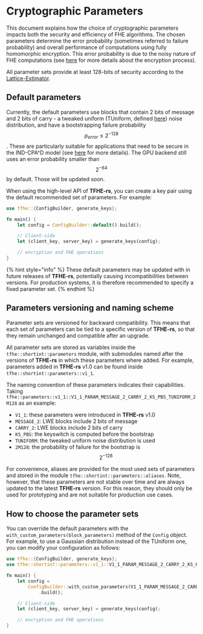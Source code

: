 # Cryptographic Parameters

This document explains how the choice of cryptographic parameters impacts both the security and efficiency of FHE algorithms. The chosen parameters determine the error probability (sometimes referred to failure probability) and overall performance of computations using fully homomorphic encryption. This error probability is due to the noisy nature of FHE computations (see [here](../../getting\_started/security\_and\_cryptography.md) for more details about the encryption process).

All parameter sets provide at least 128-bits of security according to the [Lattice-Estimator](https://github.com/malb/lattice-estimator). 

## Default parameters
Currently, the default parameters use blocks that contain 2 bits of message and 2 bits of carry - a tweaked uniform (TUniform, defined [here](../../getting_started/security_and_cryptography.md#noise)) noise distribution, and have a bootstrapping failure probability $$p_{error} \le 2^{-128}$$.
These are particularly suitable for applications that need to be secure in the IND-CPA^D model (see [here](../../getting_started/security_and_cryptography.md) for more details).
The GPU backend still uses an error probability smaller than $$2^{-64}$$ by default. Those will be updated soon.

When using the high-level API of **TFHE-rs**, you can create a key pair using the default recommended set of parameters. For example:

```rust
use tfhe::{ConfigBuilder, generate_keys};

fn main() {
    let config = ConfigBuilder::default().build();

    // Client-side
    let (client_key, server_key) = generate_keys(config);

    // encryption and FHE operations
}
```

{% hint style="info" %}
These default parameters may be updated with in future releases of **TFHE-rs**, potentially causing incompatibilities between versions. For production systems, it is therefore recommended to specify a fixed parameter set.
{% endhint %}

## Parameters versioning and naming scheme

Parameter sets are versioned for backward compatibility. This means that each set of parameters can be tied to a specific version of **TFHE-rs**, so that they remain unchanged and compatible after an upgrade.

All parameter sets are stored as variables inside the `tfhe::shortint::parameters` module, with submodules named after the versions of **TFHE-rs** in which these parameters where added. For example, parameters added in **TFHE-rs** v1.0 can be found inside `tfhe::shortint::parameters::v1_1`.

The naming convention of these parameters indicates their capabilities. Taking `tfhe::parameters::v1_1::V1_1_PARAM_MESSAGE_2_CARRY_2_KS_PBS_TUNIFORM_2M128` as an example:
- `V1_1`: these parameters were introduced in **TFHE-rs** v1.0
- `MESSAGE_2`: LWE blocks include 2 bits of message
- `CARRY_2`: LWE blocks include 2 bits of carry
- `KS_PBS`: the keyswitch is computed before the bootstrap
- `TUNIFORM`: the tweaked uniform noise distribution is used
- `2M128`: the probability of failure for the bootstrap is $$2^{-128}$$

For convenience, aliases are provided for the most used sets of parameters and stored in the module `tfhe::shortint::parameters::aliases`. Note, however, that these parameters are not stable over time and are always updated to the latest **TFHE-rs** version. For this reason, they should only be used for prototyping and are not suitable for production use cases.


## How to choose the parameter sets
You can override the default parameters with the `with_custom_parameters(block_parameters)` method of the `Config` object. For example, to use a Gaussian distribution instead of the TUniform one, you can modify your configuration as follows:

```rust
use tfhe::{ConfigBuilder, generate_keys};
use tfhe::shortint::parameters::v1_1::V1_1_PARAM_MESSAGE_2_CARRY_2_KS_PBS_GAUSSIAN_2M128;

fn main() {
    let config =
        ConfigBuilder::with_custom_parameters(V1_1_PARAM_MESSAGE_2_CARRY_2_KS_PBS_GAUSSIAN_2M128)
            .build();

    // Client-side
    let (client_key, server_key) = generate_keys(config);

    // encryption and FHE operations
}

```
